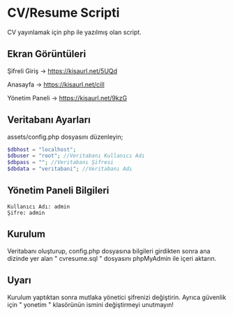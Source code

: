 # CV/Resume Scripti
CV yayınlamak için php ile yazılmış olan script.

## Ekran Görüntüleri

Şifreli Giriş -> https://kisaurl.net/5UQd

Anasayfa -> https://kisaurl.net/ciIl

Yönetim Paneli -> https://kisaurl.net/9kzG

## Veritabanı Ayarları

assets/config.php dosyasını düzenleyin;
```php
$dbhost = "localhost";
$dbuser = "root"; //Veritabanı Kullanıcı Adı
$dbpass = ""; //Veritabanı Şifresi
$dbdata = "veritabani"; //Veritabanı Adı
```
## Yönetim Paneli Bilgileri
```
Kullanıcı Adı: admin
Şifre: admin
```
## Kurulum

Veritabanı oluşturup, config.php dosyasına bilgileri girdikten sonra ana dizinde yer alan " cvresume.sql " dosyasını phpMyAdmin ile içeri aktarın.

## Uyarı
Kurulum yaptıktan sonra mutlaka yönetici şifrenizi değiştirin. Ayrıca güvenlik için " yonetim " klasörünün ismini değiştirmeyi unutmayın!